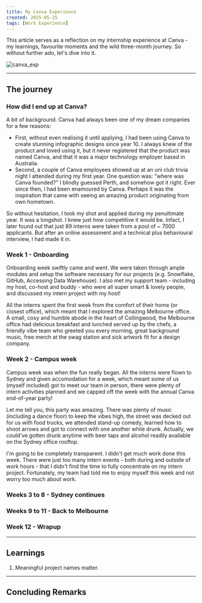 ```yaml
---
title: My Canva Experience
created: 2025-05-25
tags: [Work Experience]
---
```


This article serves as a reflection on my internship experience at Canva - my learnings, favourite moments and the wild three-month journey. So without further ado, let's dive into it.

![canva_exp](./IMG_0556.jpg)  

---

## The journey

### How did I end up at Canva?

A bit of background. Canva had always been one of my dream companies for a few reasons:
* First, without even realising it until applying, I had been using Canva to create stunning infographic designs since year 10. I always knew of the product and loved using it, but it never registered that the product was named Canva, and that it was a major technology employer based in Australia.
* Second, a couple of Canva employees showed up at an uni club trivia night I attended during my first year. One question was: "where was Canva founded?" I blindly guessed Perth, and somehow got it right. Ever since then, I had been enamoured by Canva. Perhaps it was the inspiration that came with seeing an amazing product originating from own hometown.

So without hesitation, I took my shot and applied during my penultimate year. It was a longshot. I knew just how competitive it would be. Infact, I later found out that just 89 interns were taken from a pool of ~ 7000 applicants. But after an online assessment and a technical plus behavioural interview, I had made it in.

### Week 1 - Onboarding

Onboarding week swiftly came and went. We were taken through ample modules and setup the software necessary for our projects (e.g. Snowflake, GitHub, Accessing Data Warehouse). I also met my support team - including my host, co-host and buddy - who were all super smart & lovely people, and discussed my intern project with my host!

All the interns spent the first week from the comfort of their home (or closest office), which meant that I explored the amazing Melbourne office. A small, cosy and humble abode in the heart of Collingwood, the Melbourne office had delicious breakfast and lunched served up by the chefs, a friendly vibe team who greeted you every morning, great background music, free merch at the swag station and sick artwork fit for a design company.

### Week 2 - Campus week

Campus week was when the fun really began. All the interns were flown to Sydney and given accomodation for a week, which meant some of us (myself included) got to meet our team in person, there were plenty of intern activities planned and we capped off the week with the annual Canva end-of-year party!  

Let me tell you, this party was amazing. There was plenty of music (including a dance floor) to keep the vibes high, the street was decked out for us with food trucks, we attended stand-up comedy, learned how to shoot arrows and got to connect with one another while drunk. Actually, we could've gotten drunk anytime with beer taps and alcohol readily available on the Sydney office rooftop.  

I'm going to be completely transparent. I didn't get much work done this week. There were just too many intern events - both during and outside of work hours - that I didn't find the time to fully concentrate on my intern project. Fortunately, my team had told me to enjoy myself this week and not worry too much about work.

### Weeks 3 to 8 - Sydney continues

### Weeks 9 to 11 - Back to Melbourne

### Week 12 - Wrapup



---

## Learnings

1. Meaningful project names matter.

---

## Concluding Remarks
